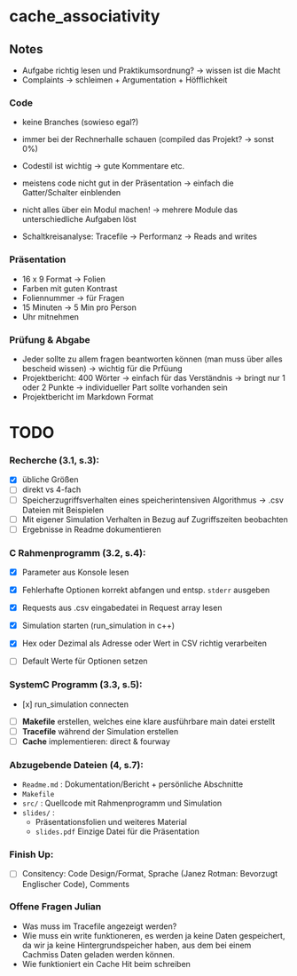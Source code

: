 # cache_associativity

## Notes
- Aufgabe richtig lesen und Praktikumsordnung? -> wissen ist die Macht
- Complaints -> schleimen + Argumentation + Höfflichkeit

### Code
- keine Branches (sowieso egal?)
- immer bei der Rechnerhalle schauen (compiled das Projekt? -> sonst 0%)
- Codestil ist wichtig -> gute Kommentare etc.
- meistens code nicht gut in der Präsentation -> einfach die Gatter/Schalter einblenden
- nicht alles über ein Modul machen! -> mehrere Module das unterschiedliche Aufgaben löst

- Schaltkreisanalyse: Tracefile -> Performanz -> Reads and writes

### Präsentation
- 16 x 9 Format -> Folien
- Farben mit guten Kontrast
- Foliennummer -> für Fragen
- 15 Minuten -> 5 Min pro Person
- Uhr mitnehmen


### Prüfung & Abgabe
- Jeder sollte zu allem fragen beantworten können (man muss über alles bescheid wissen) -> wichtig für die Prfüung
- Projektbericht: 400 Wörter -> einfach für das Verständnis -> bringt nur 1 oder 2 Punkte -> individueller Part sollte vorhanden sein
- Projektbericht im Markdown Format


# TODO

### Recherche (3.1, s.3):
- [x] übliche Größen
- [ ] direkt vs 4-fach
- [ ] Speicherzugriffsverhalten eines speicherintensiven Algorithmus -> .csv Dateien mit Beispielen
- [ ] Mit eigener Simulation Verhalten in Bezug auf Zugriffszeiten beobachten
- [ ] Ergebnisse in Readme dokumentieren

### C Rahmenprogramm (3.2, s.4):
- [x] Parameter aus Konsole lesen
- [x] Fehlerhafte Optionen korrekt abfangen und entsp. `stderr` ausgeben
- [x] Requests aus .csv eingabedatei in Request array lesen
- [x] Simulation starten (run_simulation in c++)
- [x] Hex oder Dezimal als Adresse oder Wert in CSV richtig verarbeiten
- [ ] Default Werte für Optionen setzen


### SystemC Programm (3.3, s.5):
- [x] run_simulation connecten
- [ ] **Makefile** erstellen, welches eine klare ausführbare main datei erstellt
- [ ] **Tracefile** während der Simulation erstellen
- [ ] **Cache** implementieren: direct & fourway

### Abzugebende Dateien (4, s.7):
- `Readme.md` : Dokumentation/Bericht + persönliche Abschnitte
- `Makefile`
- `src/` : Quellcode mit Rahmenprogramm und Simulation
- `slides/` :
	- Präsentationsfolien und weiteres Material
	- `slides.pdf` Einzige Datei für die Präsentation

### Finish Up:
- [ ] Consitency: Code Design/Format, Sprache (Janez Rotman: Bevorzugt Englischer Code), Comments

### Offene Fragen Julian
- Was muss im Tracefile angezeigt werden?
- Wie muss ein write funktioneren, es werden ja keine Daten gespeichert, da wir ja keine Hintergrundspeicher haben, aus dem bei einem Cachmiss Daten geladen werden können.
- Wie funktioniert ein Cache Hit beim schreiben
